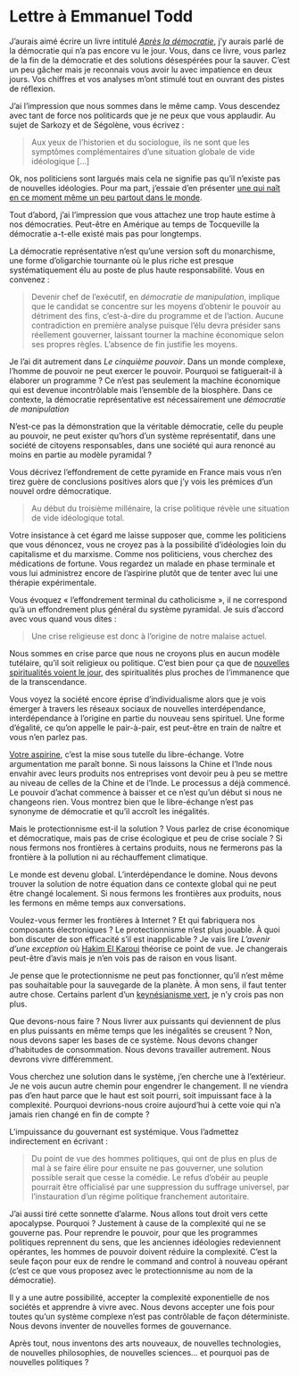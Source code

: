 # Lettre à Emmanuel Todd

J’aurais aimé écrire un livre intitulé *[Après la démocratie](http://www.amazon.fr/Apr%C3%A8s-d%C3%A9mocratie-Emmanuel-Todd/dp/2070786838)*, j’y aurais parlé de la démocratie qui n’a pas encore vu le jour. Vous, dans ce livre, vous parlez de la fin de la démocratie et des solutions désespérées pour la sauver. C’est un peu gâcher mais je reconnais vous avoir lu avec impatience en deux jours. Vos chiffres et vos analyses m’ont stimulé tout en ouvrant des pistes de réflexion.<span id="more-4022"></span>

J’ai l’impression que nous sommes dans le même camp. Vous descendez avec tant de force nos politicards que je ne peux que vous applaudir. Au sujet de Sarkozy et de Ségolène, vous écrivez :

> Aux yeux de l’historien et du sociologue, ils ne sont que les symptômes complémentaires d’une situation globale de vide idéologique \[…\]

Ok, nos politiciens sont largués mais cela ne signifie pas qu’il n’existe pas de nouvelles idéologies. Pour ma part, j’essaie d’en présenter [une qui naît en ce moment même un peu partout dans le monde](https://tcrouzet.com/2008/12/09/de-l%e2%80%99esclavage-au-salariat-du-salariat-a-l%e2%80%99artisanat/).

Tout d’abord, j’ai l’impression que vous attachez une trop haute estime à nos démocraties. Peut-être en Amérique au temps de Tocqueville la démocratie a-t-elle existé mais pas pour longtemps.

La démocratie représentative n’est qu’une version soft du monarchisme, une forme d’oligarchie tournante où le plus riche est presque systématiquement élu au poste de plus haute responsabilité. Vous en convenez :

> Devenir chef de l’exécutif, en *démocratie de manipulation*, implique que le candidat se concentre sur les moyens d’obtenir le pouvoir au détriment des fins, c’est-à-dire du programme et de l’action. Aucune contradiction en première analyse puisque l’élu devra présider sans réellement gouverner, laissant tourner la machine économique selon ses propres règles. L’absence de fin justifie les moyens.

Je l’ai dit autrement dans *Le cinquième pouvoir*. Dans un monde complexe, l’homme de pouvoir ne peut exercer le pouvoir. Pourquoi se fatiguerait-il à élaborer un programme ? Ce n’est pas seulement la machine économique qui est devenue incontrôlable mais l’ensemble de la biosphère. Dans ce contexte, la démocratie représentative est nécessairement une *démocratie de manipulation*

N’est-ce pas la démonstration que la véritable démocratie, celle du peuple au pouvoir, ne peut exister qu’hors d’un système représentatif, dans une société de citoyens responsables, dans une société qui aura renoncé au moins en partie au modèle pyramidal ?

Vous décrivez l’effondrement de cette pyramide en France mais vous n’en tirez guère de conclusions positives alors que j’y vois les prémices d’un nouvel ordre démocratique.

> Au début du troisième millénaire, la crise politique révèle une situation de vide idéologique total.

Votre insistance à cet égard me laisse supposer que, comme les politiciens que vous dénoncez, vous ne croyez pas à la possibilité d’idéologies loin du capitalisme et du marxisme. Comme nos politiciens, vous cherchez des médications de fortune. Vous regardez un malade en phase terminale et vous lui administrez encore de l’aspirine plutôt que de tenter avec lui une thérapie expérimentale.

Vous évoquez « l’effondrement terminal du catholicisme », il ne correspond qu’à un effondrement plus général du système pyramidal. Je suis d’accord avec vous quand vous dites :

> Une crise religieuse est donc à l’origine de notre malaise actuel.

Nous sommes en crise parce que nous ne croyons plus en aucun modèle tutélaire, qu’il soit religieux ou politique. C’est bien pour ça que de [nouvelles spiritualités voient le jour](https://tcrouzet.com/2008/08/19/autoregulation-vs-auto-organisation/), des spiritualités plus proches de l’immanence que de la transcendance.

Vous voyez la société encore éprise d’individualisme alors que je vois émerger à travers les réseaux sociaux de nouvelles interdépendance, interdépendance à l’origine en partie du nouveau sens spirituel. Une forme d’égalité, ce qu’on appelle le pair-à-pair, est peut-être en train de naître et vous n’en parlez pas.

[Votre aspirine](http://www.protectionnisme.eu), c’est la mise sous tutelle du libre-échange. Votre argumentation me paraît bonne. Si nous laissons la Chine et l’Inde nous envahir avec leurs produits nos entreprises vont devoir peu à peu se mettre au niveau de celles de la Chine et de l’Inde. Le processus a déjà commencé. Le pouvoir d’achat commence à baisser et ce n’est qu’un début si nous ne changeons rien. Vous montrez bien que le libre-échange n’est pas synonyme de démocratie et qu’il accroît les inégalités.

Mais le protectionnisme est-il la solution ? Vous parlez de crise économique et démocratique, mais pas de crise écologique et peu de crise sociale ? Si nous fermons nos frontières à certains produits, nous ne fermerons pas la frontière à la pollution ni au réchauffement climatique.

Le monde est devenu global. L’interdépendance le domine. Nous devons trouver la solution de notre équation dans ce contexte global qui ne peut être changé localement. Si nous fermons les frontières aux produits, nous les fermons en même temps aux conversations.

Voulez-vous fermer les frontières à Internet ? Et qui fabriquera nos composants électroniques ? Le protectionnisme n’est plus jouable. À quoi bon discuter de son efficacité s’il est inapplicable ? Je vais lire *L’avenir d’une exception* où [Hakim El Karoui](http://elkaroui.com/) théorise ce point de vue. Je changerais peut-être d’avis mais je n’en vois pas de raison en vous lisant.

Je pense que le protectionnisme ne peut pas fonctionner, qu’il n’est même pas souhaitable pour la sauvegarde de la planète. À mon sens, il faut tenter autre chose. Certains parlent d’un [keynésianisme vert](https://tcrouzet.com/2008/11/25/les-chevaliers-de-gaia/), je n’y crois pas non plus.

Que devons-nous faire ? Nous livrer aux puissants qui deviennent de plus en plus puissants en même temps que les inégalités se creusent ? Non, nous devons saper les bases de ce système. Nous devons changer d’habitudes de consommation. Nous devons travailler autrement. Nous devrons vivre différemment.

Vous cherchez une solution dans le système, j’en cherche une à l’extérieur. Je ne vois aucun autre chemin pour engendrer le changement. Il ne viendra pas d’en haut parce que le haut est soit pourri, soit impuissant face à la complexité. Pourquoi devrions-nous croire aujourd’hui à cette voie qui n’a jamais rien changé en fin de compte ?

L’impuissance du gouvernant est systémique. Vous l’admettez indirectement en écrivant :

> Du point de vue des hommes politiques, qui ont de plus en plus de mal à se faire élire pour ensuite ne pas gouverner, une solution possible serait que cesse la comédie. Le refus d’obéir au peuple pourrait être officialisé par une suppression du suffrage universel, par l’instauration d’un régime politique franchement autoritaire.

J’ai aussi tiré cette sonnette d’alarme. Nous allons tout droit vers cette apocalypse. Pourquoi ? Justement à cause de la complexité qui ne se gouverne pas. Pour reprendre le pouvoir, pour que les programmes politiques reprennent du sens, que les anciennes idéologies redeviennent opérantes, les hommes de pouvoir doivent réduire la complexité. C’est la seule façon pour eux de rendre le command and control à nouveau opérant (c’est ce que vous proposez avec le protectionnisme au nom de la démocratie).

Il y a une autre possibilité, accepter la complexité exponentielle de nos sociétés et apprendre à vivre avec. Nous devons accepter une fois pour toutes qu’un système complexe n’est pas contrôlable de façon déterministe. Nous devons inventer de nouvelles formes de gouvernance.

Après tout, nous inventons des arts nouveaux, de nouvelles technologies, de nouvelles philosophies, de nouvelles sciences… et pourquoi pas de nouvelles politiques ?